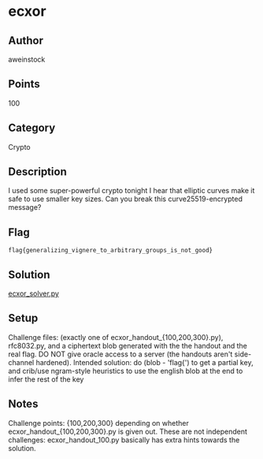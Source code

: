 # ecxor
## Author
aweinstock
## Points
100
## Category
Crypto
## Description
I used some super-powerful crypto tonight
I hear that elliptic curves make it safe to use smaller key sizes. Can you break this curve25519-encrypted message?
## Flag
`flag{generalizing_vignere_to_arbitrary_groups_is_not_good}`
## Solution
[ecxor_solver.py](ecxor_solver.py)
## Setup
Challenge files: (exactly one of ecxor_handout_{100,200,300}.py), rfc8032.py, and a 
ciphertext blob generated with the the handout and the real flag. DO NOT give oracle access to a server (the handouts aren't side-channel hardened).
Intended solution: do (blob - 'flag{') to get a partial key, and crib/use ngram-style heuristics to use the english blob at the end to infer the rest of the key
## Notes
Challenge points: {100,200,300} depending on whether ecxor_handout_{100,200,300}.py is given out. These are not independent challenges: ecxor_handout_100.py basically has extra hints towards the solution.